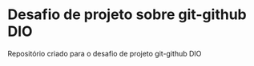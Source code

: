 # Desafio de projeto sobre git-github DIO
Repositório criado para o desafio de projeto git-github DIO
